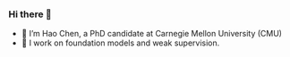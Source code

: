 ### Hi there 👋

- 🔭 I’m Hao Chen, a PhD candidate at Carnegie Mellon University (CMU)
- 🌱 I work on foundation models and weak supervision.
